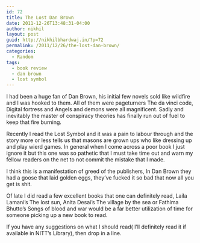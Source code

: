 ```yaml
---
id: 72
title: The Lost Dan Brown
date: 2011-12-26T13:48:31-04:00
author: nikhil
layout: post
guid: http://nikhilbhardwaj.in/?p=72
permalink: /2011/12/26/the-lost-dan-brown/
categories:
  - Random
tags:
  - book review
  - dan brown
  - lost symbol
---
```

I had been a huge fan of Dan Brown, his initial few novels sold like wildfire and I was hooked to them. All of them were pageturners The da vinci code, Digital fortress and Angels and demons were all magnificent. Sadly and inevitably the master of conspiracy theories has finally run out of fuel to keep that fire burning.

Recently I read the Lost Symbol and it was a pain to labour through and the story more or less tells us that masons are grown ups who like dressing up and play wierd games. In general when I come across a poor book I just ignore it but this one was so pathetic that I must take time out and warn my fellow readers on the net to not commit the mistake that I made.

I think this is a manifestation of greed of the publishers, In Dan Brown they had a goose that laid golden eggs, they&#8217;ve fucked it so bad that now all you get is shit.

Of late I did read a few excellent books that one can definitely read, Laila Lamani&#8217;s The lost sun, Anita Desai&#8217;s The village by the sea or Fathima Bhutto&#8217;s Songs of blood and war would be a far better utilization of time for someone picking up a new book to read.

If you have any suggestions on what I should read( I&#8217;ll definitely read it if available in NITT&#8217;s Library), then drop in a line.
